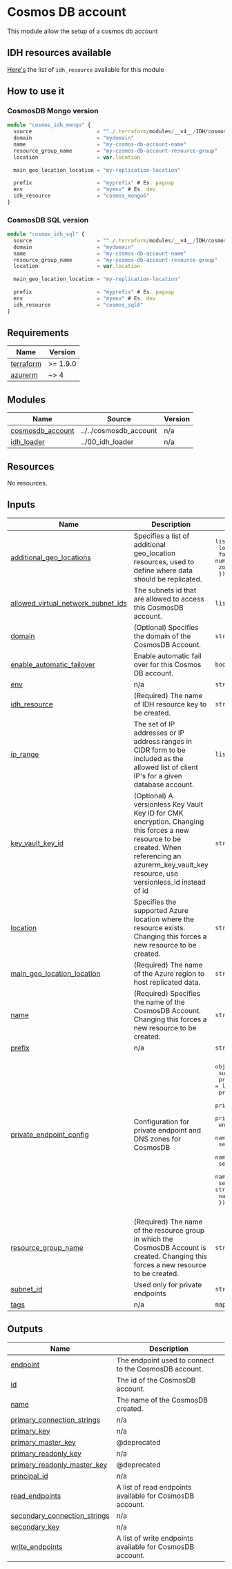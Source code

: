 # Cosmos DB account

This module allow the setup of a cosmos db account

## IDH resources available

[Here's](./LIBRARY.md) the list of `idh_resource` available for this module

## How to use it

### CosmosDB Mongo version

```ts
module "cosmos_idh_mongo" {
  source                     = ""./.terraform/modules/__v4__/IDH/cosmosdb_account"
  domain                     = "mydomain"
  name                       = "my-cosmos-db-account-name"
  resource_group_name        = "my-cosmos-db-account-resource-group"
  location                   = var.location
  
  main_geo_location_location = "my-replication-location"
  
  prefix                     = "myprefix" # Es. pagoap
  env                        = "myenv" # Es. dev
  idh_resource               = "cosmos_mongo6" 
}

```

### CosmosDB SQL version

```ts
module "cosmos_idh_sql" {
  source                     = ""./.terraform/modules/__v4__/IDH/cosmosdb_account"
  domain                     = "mydomain"
  name                       = "my-cosmos-db-account-name"
  resource_group_name        = "my-cosmos-db-account-resource-group"
  location                   = var.location
  
  main_geo_location_location = "my-replication-location"
  
  prefix                     = "myprefix" # Es. pagoap
  env                        = "myenv" # Es. dev
  idh_resource               = "cosmos_sql6" 
}
```

<!-- markdownlint-disable -->
<!-- BEGIN_TF_DOCS -->
## Requirements

| Name | Version |
|------|---------|
| <a name="requirement_terraform"></a> [terraform](#requirement\_terraform) | >= 1.9.0 |
| <a name="requirement_azurerm"></a> [azurerm](#requirement\_azurerm) | ~> 4 |

## Modules

| Name | Source | Version |
|------|--------|---------|
| <a name="module_cosmosdb_account"></a> [cosmosdb\_account](#module\_cosmosdb\_account) | ../../cosmosdb_account | n/a |
| <a name="module_idh_loader"></a> [idh\_loader](#module\_idh\_loader) | ../00_idh_loader | n/a |

## Resources

No resources.

## Inputs

| Name | Description | Type | Default | Required |
|------|-------------|------|---------|:--------:|
| <a name="input_additional_geo_locations"></a> [additional\_geo\_locations](#input\_additional\_geo\_locations) | Specifies a list of additional geo\_location resources, used to define where data should be replicated. | <pre>list(object({<br/>    location          = string<br/>    failover_priority = number<br/>    zone_redundant    = bool<br/>  }))</pre> | `[]` | no |
| <a name="input_allowed_virtual_network_subnet_ids"></a> [allowed\_virtual\_network\_subnet\_ids](#input\_allowed\_virtual\_network\_subnet\_ids) | The subnets id that are allowed to access this CosmosDB account. | `list(string)` | `[]` | no |
| <a name="input_domain"></a> [domain](#input\_domain) | (Optional) Specifies the domain of the CosmosDB Account. | `string` | n/a | yes |
| <a name="input_enable_automatic_failover"></a> [enable\_automatic\_failover](#input\_enable\_automatic\_failover) | Enable automatic fail over for this Cosmos DB account. | `bool` | `true` | no |
| <a name="input_env"></a> [env](#input\_env) | n/a | `string` | n/a | yes |
| <a name="input_idh_resource"></a> [idh\_resource](#input\_idh\_resource) | (Required) The name of IDH resource key to be created. | `string` | n/a | yes |
| <a name="input_ip_range"></a> [ip\_range](#input\_ip\_range) | The set of IP addresses or IP address ranges in CIDR form to be included as the allowed list of client IP's for a given database account. | `list(string)` | `null` | no |
| <a name="input_key_vault_key_id"></a> [key\_vault\_key\_id](#input\_key\_vault\_key\_id) | (Optional) A versionless Key Vault Key ID for CMK encryption. Changing this forces a new resource to be created. When referencing an azurerm\_key\_vault\_key resource, use versionless\_id instead of id | `string` | `null` | no |
| <a name="input_location"></a> [location](#input\_location) | Specifies the supported Azure location where the resource exists. Changing this forces a new resource to be created. | `string` | n/a | yes |
| <a name="input_main_geo_location_location"></a> [main\_geo\_location\_location](#input\_main\_geo\_location\_location) | (Required) The name of the Azure region to host replicated data. | `string` | n/a | yes |
| <a name="input_name"></a> [name](#input\_name) | (Required) Specifies the name of the CosmosDB Account. Changing this forces a new resource to be created. | `string` | n/a | yes |
| <a name="input_prefix"></a> [prefix](#input\_prefix) | n/a | `string` | n/a | yes |
| <a name="input_private_endpoint_config"></a> [private\_endpoint\_config](#input\_private\_endpoint\_config) | Configuration for private endpoint and DNS zones for CosmosDB | <pre>object({<br/>    subnet_id                         = string<br/>    private_dns_zone_sql_ids          = list(string)<br/>    private_dns_zone_table_ids        = list(string)<br/>    private_dns_zone_mongo_ids        = list(string)<br/>    private_dns_zone_cassandra_ids    = list(string)<br/>    enabled                           = bool<br/>    name_sql                          = string<br/>    service_connection_name_sql       = string<br/>    name_mongo                        = string<br/>    service_connection_name_mongo     = string<br/>    name_cassandra                    = string<br/>    service_connection_name_cassandra = string<br/>    name_table                        = string<br/>  })</pre> | <pre>{<br/>  "enabled": true,<br/>  "name_cassandra": null,<br/>  "name_mongo": null,<br/>  "name_sql": null,<br/>  "name_table": null,<br/>  "private_dns_zone_cassandra_ids": [],<br/>  "private_dns_zone_mongo_ids": [],<br/>  "private_dns_zone_sql_ids": [],<br/>  "private_dns_zone_table_ids": [],<br/>  "service_connection_name_cassandra": null,<br/>  "service_connection_name_mongo": null,<br/>  "service_connection_name_sql": null,<br/>  "subnet_id": null<br/>}</pre> | no |
| <a name="input_resource_group_name"></a> [resource\_group\_name](#input\_resource\_group\_name) | (Required) The name of the resource group in which the CosmosDB Account is created. Changing this forces a new resource to be created. | `string` | n/a | yes |
| <a name="input_subnet_id"></a> [subnet\_id](#input\_subnet\_id) | Used only for private endpoints | `string` | `null` | no |
| <a name="input_tags"></a> [tags](#input\_tags) | n/a | `map(any)` | n/a | yes |

## Outputs

| Name | Description |
|------|-------------|
| <a name="output_endpoint"></a> [endpoint](#output\_endpoint) | The endpoint used to connect to the CosmosDB account. |
| <a name="output_id"></a> [id](#output\_id) | The id of the CosmosDB account. |
| <a name="output_name"></a> [name](#output\_name) | The name of the CosmosDB created. |
| <a name="output_primary_connection_strings"></a> [primary\_connection\_strings](#output\_primary\_connection\_strings) | n/a |
| <a name="output_primary_key"></a> [primary\_key](#output\_primary\_key) | n/a |
| <a name="output_primary_master_key"></a> [primary\_master\_key](#output\_primary\_master\_key) | @deprecated |
| <a name="output_primary_readonly_key"></a> [primary\_readonly\_key](#output\_primary\_readonly\_key) | n/a |
| <a name="output_primary_readonly_master_key"></a> [primary\_readonly\_master\_key](#output\_primary\_readonly\_master\_key) | @deprecated |
| <a name="output_principal_id"></a> [principal\_id](#output\_principal\_id) | n/a |
| <a name="output_read_endpoints"></a> [read\_endpoints](#output\_read\_endpoints) | A list of read endpoints available for CosmosDB account. |
| <a name="output_secondary_connection_strings"></a> [secondary\_connection\_strings](#output\_secondary\_connection\_strings) | n/a |
| <a name="output_secondary_key"></a> [secondary\_key](#output\_secondary\_key) | n/a |
| <a name="output_write_endpoints"></a> [write\_endpoints](#output\_write\_endpoints) | A list of write endpoints available for CosmosDB account. |
<!-- END_TF_DOCS -->

